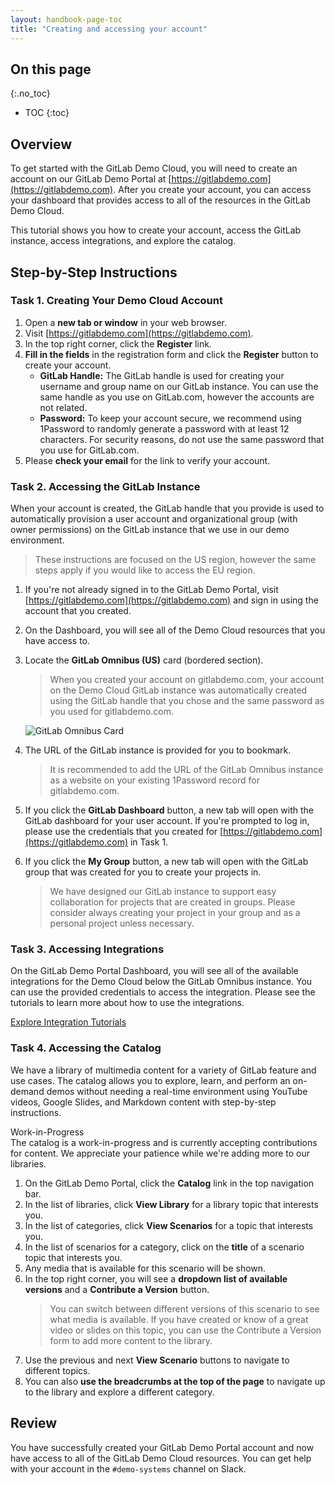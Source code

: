```yaml
---
layout: handbook-page-toc
title: "Creating and accessing your account"
---
```


## On this page
{:.no_toc}

- TOC
{:toc}

## Overview

To get started with the GitLab Demo Cloud, you will need to create an account on our GitLab Demo Portal at [https://gitlabdemo.com](https://gitlabdemo.com). After you create your account, you can access your dashboard that provides access to all of the resources in the GitLab Demo Cloud.

This tutorial shows you how to create your account, access the GitLab instance, access integrations, and explore the catalog.

## Step-by-Step Instructions

### Task 1. Creating Your Demo Cloud Account

1. Open a **new tab or window** in your web browser.
2. Visit [https://gitlabdemo.com](https://gitlabdemo.com).
3. In the top right corner, click the **Register** link.
4. **Fill in the fields** in the registration form and click the **Register** button to create your account.
    * **GitLab Handle:** The GitLab handle is used for creating your username and group name on our GitLab instance. You can use the same handle as you use on GitLab.com, however the accounts are not related.
    * **Password:** To keep your account secure, we recommend using 1Password to randomly generate a password with at least 12 characters. For security reasons, do not use the same password that you use for GitLab.com.
5. Please **check your email** for the link to verify your account.

### Task 2. Accessing the GitLab Instance

When your account is created, the GitLab handle that you provide is used to automatically provision a user account and organizational group (with owner permissions) on the GitLab instance that we use in our demo environment.

> These instructions are focused on the US region, however the same steps apply if you would like to access the EU region.

1. If you're not already signed in to the GitLab Demo Portal, visit [https://gitlabdemo.com](https://gitlabdemo.com) and sign in using the account that you created.
2. On the Dashboard, you will see all of the Demo Cloud resources that you have access to.
3. Locate the **GitLab Omnibus (US)** card (bordered section).
    > When you created your account on gitlabdemo.com, your account on the Demo Cloud GitLab instance was automatically created using the GitLab handle that you chose and the same password as you used for gitlabdemo.com.

    ![GitLab Omnibus Card](https://storage.googleapis.com/gitlab-demosys-docs-assets/tutorials/getting-started/creating-accessing-your-account-1.png)

4. The URL of the GitLab instance is provided for you to bookmark.
    > It is recommended to add the URL of the GitLab Omnibus instance as a website on your existing 1Password record for gitlabdemo.com.

5. If you click the **GitLab Dashboard** button, a new tab will open with the GitLab dashboard for your user account. If you're prompted to log in, please use the credentials that you created for [https://gitlabdemo.com](https://gitlabdemo.com) in Task 1.
6. If you click the **My Group** button, a new tab will open with the GitLab group that was created for you to create your projects in.
    > We have designed our GitLab instance to support easy collaboration for projects that are created in groups. Please consider always creating your project in your group and as a personal project unless necessary.

### Task 3. Accessing Integrations

On the GitLab Demo Portal Dashboard, you will see all of the available integrations for the Demo Cloud below the GitLab Omnibus instance. You can use the provided credentials to access the integration. Please see the tutorials to learn more about how to use the integrations.

[Explore Integration Tutorials](/handbook/customer-success/demo-systems/tutorials/integrations)

### Task 4. Accessing the Catalog

We have a library of multimedia content for a variety of GitLab feature and use cases. The catalog allows you to explore, learn, and perform an on-demand demos without needing a real-time environment using YouTube videos, Google Slides, and Markdown content with step-by-step instructions.

<div class="panel panel-warning">
<div class="panel-heading">
Work-in-Progress
</div>
<div class="panel-body">
The catalog is a work-in-progress and is currently accepting contributions for content. We appreciate your patience while we're adding more to our libraries.
</div>
</div>

1. On the GitLab Demo Portal, click the **Catalog** link in the top navigation bar.
2. In the list of libraries, click **View Library** for a library topic that interests you.
3. In the list of categories, click **View Scenarios** for a topic that interests you.
4. In the list of scenarios for a category, click on the **title** of a scenario topic that interests you.
5. Any media that is available for this scenario will be shown.
6. In the top right corner, you will see a **dropdown list of available versions** and a **Contribute a Version** button.
    > You can switch between different versions of this scenario to see what media is available. If you have created or know of a great video or slides on this topic, you can use the Contribute a Version form to add more content to the library.
7. Use the previous and next **View Scenario** buttons to navigate to different topics.
8. You can also **use the breadcrumbs at the top of the page** to navigate up to the library and explore a different category.

## Review

You have successfully created your GitLab Demo Portal account and now have access to all of the GitLab Demo Cloud resources. You can get help with your account in the `#demo-systems` channel on Slack.

